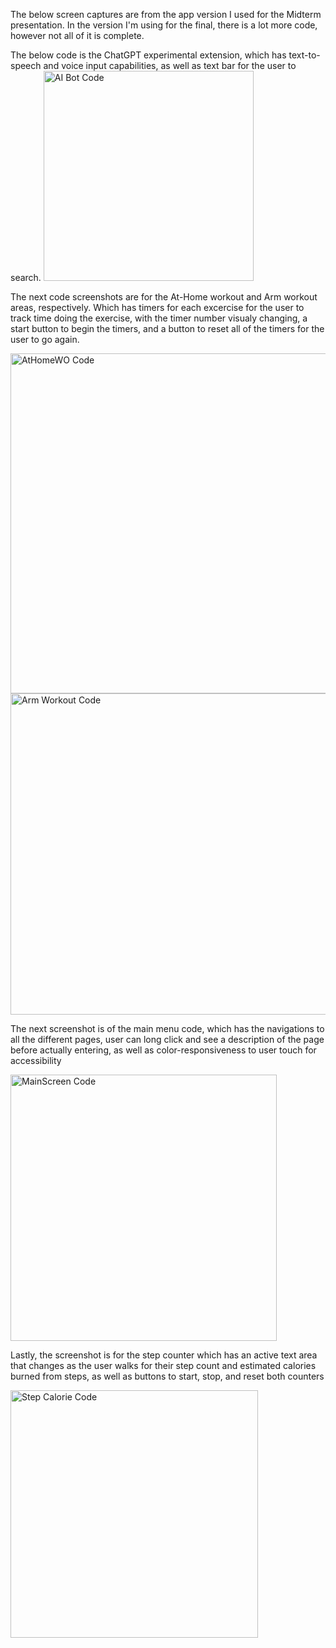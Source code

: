 The below screen captures are from the app version I used for the Midterm presentation. In the version I'm using for the final, there is a lot more code, however not all of it is complete. 

The below code is the ChatGPT experimental extension, which has text-to-speech and voice input capabilities, as well as text bar for the user to search.
<img width="336" alt="AI Bot Code" src="https://github.com/CSC493-Computing-Design-Practicum/2023-fall-project-ZakJ26/assets/97726639/4bb2618c-5747-4e18-8bda-17a6ce01770e">


The next code screenshots are for the At-Home workout and Arm workout areas, respectively. Which has timers for each excercise for the user to track time doing the exercise, with the timer number visualy changing, a start button to begin the timers, and a button to reset all of the timers for the user to go again.

<img width="544" alt="AtHomeWO Code" src="https://github.com/CSC493-Computing-Design-Practicum/2023-fall-project-ZakJ26/assets/97726639/df61fae5-4a56-4421-a403-9581954ccd5b">


<img width="514" alt="Arm Workout Code" src="https://github.com/CSC493-Computing-Design-Practicum/2023-fall-project-ZakJ26/assets/97726639/98fad447-b265-494b-9180-951c54ffd4a5">


The next screenshot is of the main menu code, which has the navigations to all the different pages, user can long click and see a description of the page before actually entering, as well as color-responsiveness to user touch for accessibility 

<img width="426" alt="MainScreen Code" src="https://github.com/CSC493-Computing-Design-Practicum/2023-fall-project-ZakJ26/assets/97726639/5dcc6bb5-543e-4231-a941-fe0e123bb47b">


Lastly, the screenshot is for the step counter which has an active text area that changes as the user walks for their step count and estimated calories burned from steps, as well as buttons to start, stop, and reset both counters

<img width="396" alt="Step Calorie Code" src="https://github.com/CSC493-Computing-Design-Practicum/2023-fall-project-ZakJ26/assets/97726639/fcab4ccf-4aea-4990-b735-65ffed117db7">


